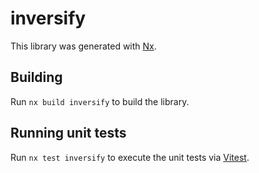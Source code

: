 # inversify

This library was generated with [Nx](https://nx.dev).

## Building

Run `nx build inversify` to build the library.

## Running unit tests

Run `nx test inversify` to execute the unit tests via [Vitest](https://vitest.dev/).
